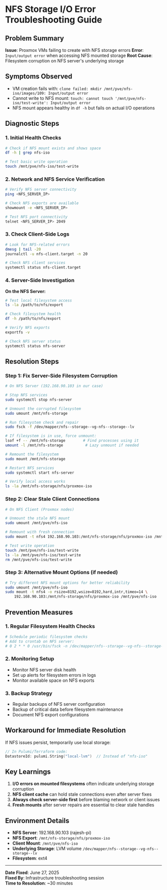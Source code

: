 # NFS Storage I/O Error Troubleshooting Guide

## Problem Summary
**Issue**: Proxmox VMs failing to create with NFS storage errors
**Error**: `Input/output error` when accessing NFS mounted storage
**Root Cause**: Filesystem corruption on NFS server's underlying storage

## Symptoms Observed
- VM creation fails with: `clone failed: mkdir /mnt/pve/nfs-iso/images/109: Input/output error`
- Cannot write to NFS mount: `touch: cannot touch '/mnt/pve/nfs-iso/test-write': Input/output error`
- NFS mount appears healthy in `df -h` but fails on actual I/O operations

## Diagnostic Steps

### 1. Initial Health Checks
```bash
# Check if NFS mount exists and shows space
df -h | grep nfs-iso

# Test basic write operation
touch /mnt/pve/nfs-iso/test-write
```

### 2. Network and NFS Service Verification
```bash
# Verify NFS server connectivity
ping <NFS_SERVER_IP>

# Check NFS exports are available
showmount -e <NFS_SERVER_IP>

# Test NFS port connectivity
telnet <NFS_SERVER_IP> 2049
```

### 3. Check Client-Side Logs
```bash
# Look for NFS-related errors
dmesg | tail -20
journalctl -u nfs-client.target -n 20

# Check NFS client services
systemctl status nfs-client.target
```

### 4. Server-Side Investigation
**On the NFS Server:**
```bash
# Test local filesystem access
ls -la /path/to/nfs/export

# Check filesystem health
df -h /path/to/nfs/export

# Verify NFS exports
exportfs -v

# Check NFS server status
systemctl status nfs-server
```

## Resolution Steps

### Step 1: Fix Server-Side Filesystem Corruption
```bash
# On NFS Server (192.168.90.103 in our case)

# Stop NFS services
sudo systemctl stop nfs-server

# Unmount the corrupted filesystem
sudo umount /mnt/nfs-storage

# Run filesystem check and repair
sudo fsck -f /dev/mapper/nfs--storage--vg-nfs--storage--lv

# If filesystem is in use, force unmount:
lsof +f -- /mnt/nfs-storage        # Find processes using it
umount -l /mnt/nfs-storage          # Lazy unmount if needed

# Remount the filesystem
sudo mount /mnt/nfs-storage

# Restart NFS services
sudo systemctl start nfs-server

# Verify local access works
ls -la /mnt/nfs-storage/nfs/proxmox-iso
```

### Step 2: Clear Stale Client Connections
```bash
# On NFS Client (Proxmox nodes)

# Unmount the stale NFS mount
sudo umount /mnt/pve/nfs-iso

# Remount with fresh connection
sudo mount -t nfs4 192.168.90.103:/mnt/nfs-storage/nfs/proxmox-iso /mnt/pve/nfs-iso

# Test write operation
touch /mnt/pve/nfs-iso/test-write
ls -la /mnt/pve/nfs-iso/test-write
rm /mnt/pve/nfs-iso/test-write
```

### Step 3: Alternative Mount Options (if needed)
```bash
# Try different NFS mount options for better reliability
sudo umount /mnt/pve/nfs-iso
sudo mount -t nfs4 -o rsize=8192,wsize=8192,hard,intr,timeo=14 \
    192.168.90.103:/mnt/nfs-storage/nfs/proxmox-iso /mnt/pve/nfs-iso
```

## Prevention Measures

### 1. Regular Filesystem Health Checks
```bash
# Schedule periodic filesystem checks
# Add to crontab on NFS server:
# 0 2 * * 0 /usr/bin/fsck -n /dev/mapper/nfs--storage--vg-nfs--storage--lv
```

### 2. Monitoring Setup
- Monitor NFS server disk health
- Set up alerts for filesystem errors in logs
- Monitor available space on NFS exports

### 3. Backup Strategy
- Regular backups of NFS server configuration
- Backup of critical data before filesystem maintenance
- Document NFS export configurations

## Workaround for Immediate Resolution
If NFS issues persist, temporarily use local storage:

```go
// In Pulumi/Terraform code:
DatastoreId: pulumi.String("local-lvm")  // Instead of "nfs-iso"
```

## Key Learnings
1. **I/O errors on mounted filesystems** often indicate underlying storage corruption
2. **NFS client cache** can hold stale connections even after server fixes
3. **Always check server-side first** before blaming network or client issues
4. **Fresh mounts** after server repairs are essential to clear stale handles

## Environment Details
- **NFS Server**: 192.168.90.103 (rajesh-pi)
- **NFS Export**: `/mnt/nfs-storage/nfs/proxmox-iso`
- **Client Mount**: `/mnt/pve/nfs-iso`
- **Underlying Storage**: LVM volume `/dev/mapper/nfs--storage--vg-nfs--storage--lv`
- **Filesystem**: ext4

---
**Date Fixed**: June 27, 2025  
**Fixed By**: Infrastructure troubleshooting session  
**Time to Resolution**: ~30 minutes
